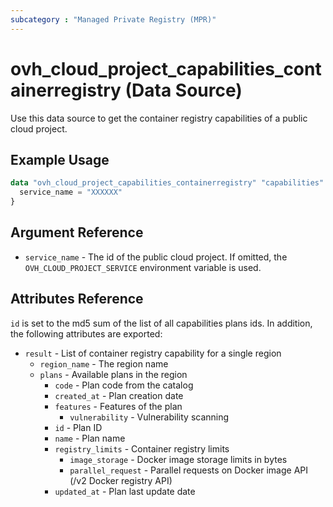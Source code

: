 ```yaml
---
subcategory : "Managed Private Registry (MPR)"
---
```


# ovh_cloud_project_capabilities_containerregistry (Data Source)

Use this data source to get the container registry capabilities of a public cloud project.

## Example Usage

```terraform
data "ovh_cloud_project_capabilities_containerregistry" "capabilities" {
  service_name = "XXXXXX"
}
```

## Argument Reference

* `service_name` - The id of the public cloud project. If omitted, the `OVH_CLOUD_PROJECT_SERVICE` environment variable is used.

## Attributes Reference

`id` is set to the md5 sum of the list of all capabilities plans ids. In addition, the following attributes are exported:

* `result` - List of container registry capability for a single region
  * `region_name` - The region name
  * `plans` - Available plans in the region
    * `code` - Plan code from the catalog
    * `created_at` - Plan creation date
    * `features` - Features of the plan
      * `vulnerability` - Vulnerability scanning
    * `id` - Plan ID
    * `name` - Plan name
    * `registry_limits` - Container registry limits
      * `image_storage` - Docker image storage limits in bytes
      * `parallel_request` - Parallel requests on Docker image API (/v2 Docker registry API)
    * `updated_at` - Plan last update date
